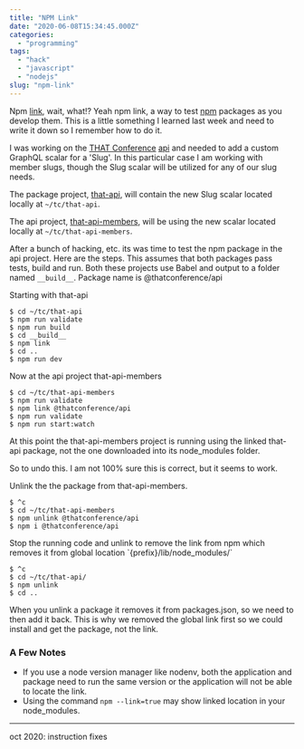 ```yaml
---
title: "NPM Link"
date: "2020-06-08T15:34:45.000Z"
categories: 
  - "programming"
tags: 
  - "hack"
  - "javascript"
  - "nodejs"
slug: "npm-link"
---
```


Npm [link](https://docs.npmjs.com/cli/link), wait, what!? Yeah npm link, a way to test [npm](https://docs.npmjs.com) packages as you develop them. This is a little something I learned last week and need to write it down so I remember how to do it.

I was working on the [THAT Conference](https://www.THATconference.com) [api](https://github.com/thatconference) and needed to add a custom GraphQL scalar for a 'Slug'. In this particular case I am working with member slugs, though the Slug scalar will be utilized for any of our slug needs.

The package project, [that-api](https://github.com/ThatConference/that-api), will contain the new Slug scalar located locally at `~/tc/that-api`.

The api project, [that-api-members](https://github.com/ThatConference/that-api-members), will be using the new scalar located locally at `~/tc/that-api-members`.

After a bunch of hacking, etc. its was time to test the npm package in the api project. Here are the steps. This assumes that both packages pass tests, build and run. Both these projects use Babel and output to a folder named `__build__`. Package name is @thatconference/api

Starting with that-api

```
$ cd ~/tc/that-api
$ npm run validate
$ npm run build
$ cd __build__
$ npm link
$ cd ..
$ npm run dev
```

Now at the api project that-api-members

```
$ cd ~/tc/that-api-members
$ npm run validate
$ npm link @thatconference/api
$ npm run validate
$ npm run start:watch
```

At this point the that-api-members project is running using the linked that-api package, not the one downloaded into its node\_modules folder.

So to undo this. I am not 100% sure this is correct, but it seems to work.

Unlink the the package from that-api-members.

```
$ ^c
$ cd ~/tc/that-api-members
$ npm unlink @thatconference/api
$ npm i @thatconference/api
```

Stop the running code and unlink to remove the link from npm which removes it from global location \`{prefix}/lib/node\_modules/<package>\`

```
$ ^c
$ cd ~/tc/that-api/
$ npm unlink
$ cd ..
```

When you unlink a package it removes it from packages.json, so we need to then add it back. This is why we removed the global link first so we could install and get the package, not the link.

### A Few Notes

- If you use a node version manager like nodenv, both the application and package need to run the same version or the application will not be able to locate the link.
- Using the command `npm --link=true` may show linked location in your node\_modules.

* * *

oct 2020: instruction fixes

